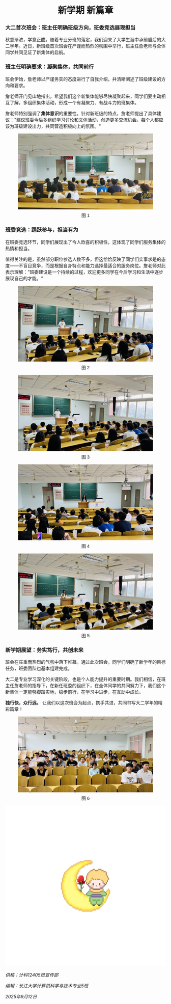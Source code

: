 <h1 style="text-align:center;font-weight:bold">新学期 新篇章</h1>

### **大二首次班会：班主任明确班级方向，班委竞选展现担当**

秋意渐浓，学意正酣。随着专业分班的落定，我们迎来了大学生涯中承前启后的大二学年。近日，新班级首次班会在严谨而热烈的氛围中举行，班主任詹老师与全体同学共同见证了新集体的启航。

### **班主任明确要求：凝聚集体，共同前行**

班会伊始，詹老师以严谨务实的态度进行了自我介绍，并清晰阐述了班级建设的方向和要求。

詹老师开门见山地指出，希望我们这个新集体能够尽快凝聚起来，同学们要主动相互了解，多组织集体活动，形成一个有凝聚力、有战斗力的班集体。

詹老师特别强调了**集体意识**的重要性。针对新班级的特点，詹老师提出了具体建议："建议班委今后多组织学习讨论和文体活动，创造更多交流机会。每个人都应该为班级建设出力，共同营造积极向上的氛围。"

<figure>
    <img src="/images/班主任.png" alt="文体">
    <figcaption style="font-size: 14px; margin-top: 5px; text-align: center; font-family: 'Microsoft YaHei', sans-serif;">图 1</figcaption>
</figure>

### **班委竞选：踊跃参与，担当有为**

在班委竞选环节，同学们展现出了令人欣喜的积极性，这体现了同学们服务集体的热情和担当。

值得关注的是，虽然部分职位参选人数不多，但这恰恰反映了同学们实事求是的态度——不盲目竞争，而是根据自身特点和能力选择最适合的服务岗位。詹老师对此表示理解："班委建设是一个持续的过程，欢迎更多同学在今后学习和生活中逐步展现自己的才能。"

<figure>
    <img src="/images/文体.png" alt="文体">
    <figcaption style="font-size: 14px; margin-top: 5px; text-align: center; font-family: 'Microsoft YaHei', sans-serif;">图 2</figcaption>
</figure>
<figure>
    <img src="/images/心理.png" alt="文体">
    <figcaption style="font-size: 14px; margin-top: 5px; text-align: center; font-family: 'Microsoft YaHei', sans-serif;">图 3</figcaption>
</figure>
<figure>
    <img src="/images/学习.png" alt="文体">
    <figcaption style="font-size: 14px; margin-top: 5px; text-align: center; font-family: 'Microsoft YaHei', sans-serif;">图 4</figcaption>
</figure>
<figure>
    <img src="/images/宣传.png" alt="文体">
    <figcaption style="font-size: 14px; margin-top: 5px; text-align: center; font-family: 'Microsoft YaHei', sans-serif;">图 5</figcaption>
</figure>

### **新学期展望：务实笃行，共创未来**

班会在庄重而热烈的气氛中落下帷幕。通过此次班会，同学们明确了新学年的目标任务，班委团队也基本组建完成。

大二是专业学习深化的关键阶段，也是个人能力提升的重要时期。我们相信，在班主任詹老师的指导下，在新任班委的组织下，在全体同学的共同努力下，我们这个新集体一定能够脚踏实地，稳步前行，在学习中进步，在互助中成长。

**独行快，众行远。** 让我们以这次班会为起点，携手共进，共同书写大二学年的精彩篇章！

<figure>
    <img src="/images/合照.png" alt="文体">
    <figcaption style="font-size: 14px; margin-top: 5px; text-align: center; font-family: 'Microsoft YaHei', sans-serif;">图 6</figcaption>
</figure>
<div class="mascot">
    <img src="../images/littleprince10.png">
</div>

*供稿：计科12405班宣传部*

*编辑：长江大学计算机科学与技术专业5班*

*2025年9月12日*